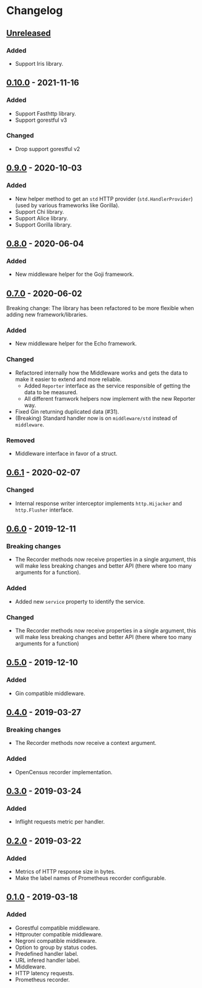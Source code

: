 # Changelog

## [Unreleased]

### Added

- Support Iris library.

## [0.10.0] - 2021-11-16

### Added

- Support Fasthttp library.
- Support gorestful v3

### Changed

- Drop support gorestful v2

## [0.9.0] - 2020-10-03

### Added

- New helper method to get an `std` HTTP provider (`std.HandlerProvider`) (used by various frameworks like Gorilla).
- Support Chi library.
- Support Alice library.
- Support Gorilla library.

## [0.8.0] - 2020-06-04

### Added

- New middleware helper for the Goji framework.

## [0.7.0] - 2020-06-02

Breaking change: The library has been refactored to be more flexible when adding new framework/libraries.

### Added

- New middleware helper for the Echo framework.

### Changed

- Refactored internally how the Middleware works and gets the data to make it easier to extend and more reliable.
  - Added `Reporter` interface as the service responsible of getting the data to be measured.
  - All different framwork helpers now implement with the new Reporter way.
- Fixed Gin returning duplicated data (#31).
- (Breaking) Standard handler now is on `middleware/std` instead of `middleware`.

### Removed

- Middleware interface in favor of a struct.

## [0.6.1] - 2020-02-07

### Changed

- Internal response writer interceptor implements `http.Hijacker` and `http.Flusher` interface.

## [0.6.0] - 2019-12-11

### Breaking changes

- The Recorder methods now receive properties in a single argument, this will make less breaking changes and better API (there where too many arguments for a function).

### Added

- Added new `service` property to identify the service.

### Changed

- The Recorder methods now receive properties in a single argument, this will make less breaking changes and better API (there where too many arguments for a function)

## [0.5.0] - 2019-12-10

### Added

- Gin compatible middleware.

## [0.4.0] - 2019-03-27

### Breaking changes

- The Recorder methods now receive a context argument.

### Added

- OpenCensus recorder implementation.

## [0.3.0] - 2019-03-24

### Added

- Inflight requests metric per handler.

## [0.2.0] - 2019-03-22

### Added

- Metrics of HTTP response size in bytes.
- Make the label names of Prometheus recorder configurable.

## [0.1.0] - 2019-03-18

### Added

- Gorestful compatible middleware.
- Httprouter compatible middleware.
- Negroni compatible middleware.
- Option to group by status codes.
- Predefined handler label.
- URL infered handler label.
- Middleware.
- HTTP latency requests.
- Prometheus recorder.

[unreleased]: https://github.com/aserto-dev/go-http-metrics/compare/v0.10.0...HEAD
[0.10.0]: https://github.com/aserto-dev/go-http-metrics/compare/v0.9.0...v0.10.0
[0.9.0]: https://github.com/aserto-dev/go-http-metrics/compare/v0.8.0...v0.9.0
[0.8.0]: https://github.com/aserto-dev/go-http-metrics/compare/v0.7.0...v0.8.0
[0.7.0]: https://github.com/aserto-dev/go-http-metrics/compare/v0.6.1...v0.7.0
[0.6.1]: https://github.com/aserto-dev/go-http-metrics/compare/v0.6.0...v0.6.1
[0.6.0]: https://github.com/aserto-dev/go-http-metrics/compare/v0.5.0...v0.6.0
[0.5.0]: https://github.com/aserto-dev/go-http-metrics/compare/v0.4.0...v0.5.0
[0.4.0]: https://github.com/aserto-dev/go-http-metrics/compare/v0.3.0...v0.4.0
[0.3.0]: https://github.com/aserto-dev/go-http-metrics/compare/v0.2.0...v0.3.0
[0.2.0]: https://github.com/aserto-dev/go-http-metrics/compare/v0.1.0...v0.2.0
[0.1.0]: https://github.com/aserto-dev/go-http-metrics/releases/tag/v0.1.0
